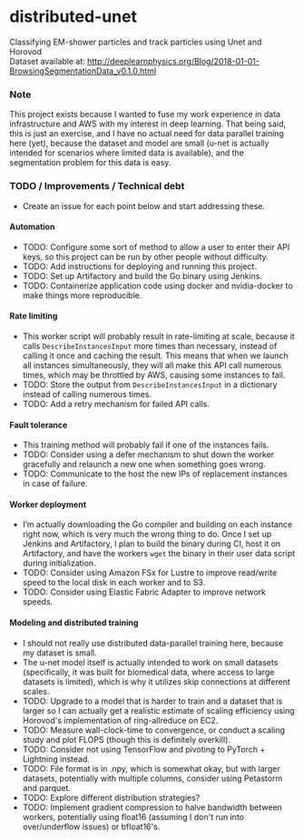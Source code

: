 # distributed-unet
Classifying EM-shower particles and track particles using Unet and Horovod  
Dataset available at: http://deeplearnphysics.org/Blog/2018-01-01-BrowsingSegmentationData_v0.1.0.html

### Note
This project exists because I wanted to fuse my work experience in data infrastructure and AWS with my interest in deep learning. That being said, this is just an exercise, and I have no actual need for data parallel training here (yet), because the dataset and model are small (u-net is actually intended for scenarios where limited data is available), and the segmentation problem for this data is easy.

### TODO / Improvements / Technical debt
- Create an issue for each point below and start addressing these.

#### Automation
- TODO: Configure some sort of method to allow a user to enter their API keys, so this project can be run by other people without difficulty.
- TODO: Add instructions for deploying and running this project.
- TODO: Set up Artifactory and build the Go binary using Jenkins.
- TODO: Containerize application code using docker and nvidia-docker to make things more reproducible.

#### Rate limiting
- This worker script will probably result in rate-limiting at scale, because it calls `DescribeInstancesInput` more times than necessary, instead of calling it once and caching the result. This means that when we launch all instances simultaneously, they will all make this API call numerous times, which may be throttled by AWS, causing some instances to fail.
- TODO: Store the output from `DescribeInstancesInput` in a dictionary instead of calling numerous times.
- TODO: Add a retry mechanism for failed API calls.

#### Fault tolerance
- This training method will probably fail if one of the instances fails.
- TODO: Consider using a defer mechanism to shut down the worker gracefully and relaunch a new one when something goes wrong.
- TODO: Communicate to the host the new IPs of replacement instances in case of failure.

#### Worker deployment
- I’m actually downloading the Go compiler and building on each instance right now, which is very much the wrong thing to do. Once I set up Jenkins and Artifactory, I plan to build the binary during CI, host it on Artifactory, and have the workers `wget` the binary in their user data script during initialization.
- TODO: Consider using Amazon FSx for Lustre to improve read/write speed to the local disk in each worker and to S3.
- TODO: Consider using Elastic Fabric Adapter to improve network speeds.

#### Modeling and distributed training
- I should not really use distributed data-parallel training here, because my dataset is small.
- The u-net model itself is actually intended to work on small datasets (specifically, it was built for biomedical data, where access to large datasets is limited), which is why it utilizes skip connections at different scales.
- TODO: Upgrade to a model that is harder to train and a dataset that is larger so I can actually get a realistic estimate of scaling efficiency using Horovod's implementation of ring-allreduce on EC2.
- TODO: Measure wall-clock-time to convergence, or conduct a scaling study and plot FLOPS (though this is definitely overkill).
- TODO: Consider not using TensorFlow and pivoting to PyTorch + Lightning instead.
- TODO: File format is in .npy, which is somewhat okay, but with larger datasets, potentially with multiple columns, consider using Petastorm and parquet.
- TODO: Explore different distribution strategies?
- TODO: Implement gradient compression to halve bandwidth between workers, potentially using float16 (assuming I don't run into over/underflow issues) or bfloat16's.
